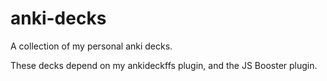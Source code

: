 # anki-decks
A collection of my personal anki decks.

These decks depend on my ankideckffs plugin, and the JS Booster plugin.
